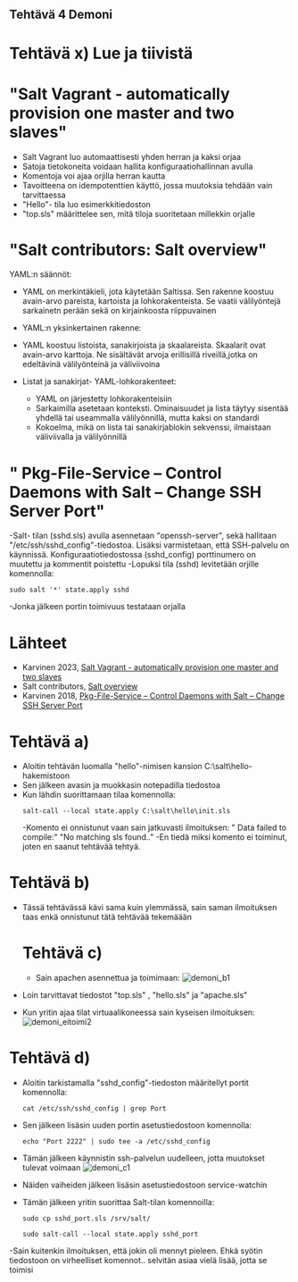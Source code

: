 ## Tehtävä 4 Demoni

# Tehtävä x) Lue ja tiivistä

# "Salt Vagrant - automatically provision one master and two slaves"

- Salt Vagrant luo automaattisesti yhden herran ja kaksi orjaa
- Satoja tietokoneita voidaan hallita konfiguraatiohallinnan avulla
- Komentoja voi ajaa orjilla herran kautta
- Tavoitteena on idempotenttien käyttö, jossa muutoksia tehdään vain tarvittaessa
-  "Hello"- tila luo esimerkkitiedoston
-  "top.sls" määrittelee sen, mitä tiloja suoritetaan millekkin orjalle

  # "Salt contributors: Salt overview"

YAML:n säännöt:
- YAML on merkintäkieli, jota käytetään Saltissa. Sen rakenne koostuu avain-arvo pareista, kartoista ja lohkorakenteista. Se vaatii välilyöntejä sarkainetn perään sekä on kirjainkoosta riippuvainen

- YAML:n yksinkertainen rakenne:
-  YAML koostuu listoista, sanakirjoista ja skaalareista. Skaalarit ovat avain-arvo karttoja. Ne sisältävät arvoja erillisillä riveillä,jotka on edeltävinä välilyönteinä ja väliviivoina
 - Listat ja sanakirjat- YAML-lohkorakenteet:
   - YAML on järjestetty lohkorakenteisiin
    - Sarkaimilla asetetaan konteksti. Ominaisuudet ja lista täytyy sisentää yhdellä tai useammalla välilyönnillä, mutta kaksi on standardi
    - Kokoelma, mikä on lista tai sanakirjablokin sekvenssi, ilmaistaan väliviivalla ja välilyönnillä

 # " Pkg-File-Service – Control Daemons with Salt – Change SSH Server Port"

-Salt- tilan (sshd.sls) avulla asennetaan "openssh-server", sekä hallitaan "/etc/ssh/sshd_config"-tiedostoa. Lisäksi varmistetaan, että SSH-palvelu on käynnissä. Konfiguraatiotiedostossa (sshd_config) porttinumero on muutettu ja kommentit poistettu
-Lopuksi tila (sshd) levitetään orjille komennolla:
```
sudo salt '*' state.apply sshd
```
-Jonka jälkeen portin toimivuus testataan orjalla

# Lähteet

- Karvinen 2023, [Salt Vagrant - automatically provision one master and two slaves](https://terokarvinen.com/2023/salt-vagrant/#infra-as-code---your-wishes-as-a-text-file)
- Salt contributors, [Salt overview](https://docs.saltproject.io/salt/user-guide/en/latest/topics/overview.html#rules-of-yaml)
- Karvinen 2018, [Pkg-File-Service – Control Daemons with Salt – Change SSH Server Port](https://terokarvinen.com/2018/04/03/pkg-file-service-control-daemons-with-salt-change-ssh-server-port/?fromSearch=karvinen%20salt%20ssh)


# Tehtävä a)

- Aloitin tehtävän luomalla "hello"-nimisen kansion C:\salt\hello-hakemistoon
- Sen jälkeen avasin ja muokkasin notepadilla tiedostoa
- Kun lähdin suorittamaan tilaa komennolla:
  ```
  salt-call --local state.apply C:\salt\hello\init.sls
  ```
  -Komento ei onnistunut vaan sain jatkuvasti ilmoituksen: " Data failed to compile:" "No matching sls  found.."
-En tiedä miksi komento ei toiminut, joten en saanut tehtävää tehtyä.

# Tehtävä b)
- Tässä tehtävässä kävi sama kuin ylemmässä, sain saman ilmoituksen taas enkä onnistunut tätä tehtävää tekemäään

  # Tehtävä c)

  - Sain apachen asennettua ja toimimaan:
  ![demoni_b1](https://github.com/Saimas1/Palvelinten-hallinta/assets/165194309/43190bc0-2b6e-4242-8580-e3dd687aec33)

- Loin tarvittavat tiedostot "top.sls" , "hello.sls" ja "apache.sls"
- Kun yritin ajaa tilat virtuaalikoneessa sain kyseisen ilmoituksen:
 ![demoni_eitoimi2](https://github.com/Saimas1/Palvelinten-hallinta/assets/165194309/36cc178e-13a4-4948-8749-01066bafc412)

 # Tehtävä d) 

 - Aloitin tarkistamalla "sshd_config"-tiedoston määritellyt portit komennolla:
   ```
   cat /etc/ssh/sshd_config | grep Port
   ```
- Sen jälkeen lisäsin uuden portin asetustiedostoon komennolla:
  ```
  echo "Port 2222" | sudo tee -a /etc/sshd_config
  ```

- Tämän jälkeen käynnistin ssh-palvelun uudelleen, jotta muutokset tulevat voimaan
![demoni_c1](https://github.com/Saimas1/Palvelinten-hallinta/assets/165194309/96bbc42a-d742-4651-94c3-ecca6f863fd8)

- Näiden vaiheiden jälkeen lisäsin asetustiedostoon service-watchin
- Tämän jälkeen yritin suorittaa Salt-tilan komennoilla:
  
   ```
  sudo cp sshd_port.sls /srv/salt/
  
  sudo salt-call --local state.apply sshd_port
   ```

-Sain kuitenkin ilmoituksen, että jokin oli mennyt pieleen. Ehkä syötin tiedostoon on virheelliset komennot.. selvitän asiaa vielä lisää, jotta se toimisi
  
